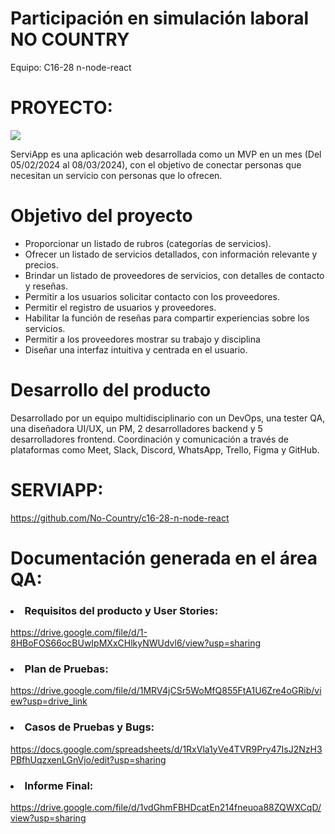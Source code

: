 # Participación en simulación laboral NO COUNTRY
Equipo: C16-28 n-node-react

# PROYECTO:
<img src="https://res.cloudinary.com/dq9icw8vb/image/upload/v1709388024/mczmuz3tirvjkm1cvtjg.png" />
<p>ServiApp es una aplicación web desarrollada como un MVP en un mes (Del 05/02/2024 al 08/03/2024), con el objetivo de conectar personas que necesitan un servicio con personas que lo ofrecen.</p>

# Objetivo del proyecto 
<ul>
<li>Proporcionar un listado de rubros (categorías de servicios).</li>
<li>Ofrecer un listado de servicios detallados, con información relevante y precios.</li>
<li>Brindar un listado de proveedores de servicios, con detalles de contacto y reseñas.</li>
<li>Permitir a los usuarios solicitar contacto con los proveedores.</li>
<li>Permitir el registro de usuarios y proveedores.</li>
<li>Habilitar la función de reseñas para compartir experiencias sobre los servicios.</li>
<li>Permitir a los proveedores mostrar su trabajo y disciplina</li>
<li>Diseñar una interfaz intuitiva y centrada en el usuario.</li>
</ul>

# Desarrollo del producto 

Desarrollado por un equipo multidisciplinario con un DevOps, una tester QA, una diseñadora UI/UX, un PM, 2 desarrolladores backend y 5 desarrolladores frontend.
Coordinación y comunicación a través de plataformas como Meet, Slack, Discord, WhatsApp, Trello, Figma y GitHub.

# SERVIAPP:
https://github.com/No-Country/c16-28-n-node-react

# Documentación generada en el área QA:
### <li>Requisitos del producto y User Stories:</li>
  https://drive.google.com/file/d/1-8HBoFOS66ocBUwIpMXxCHlkyNWUdvl6/view?usp=sharing 
### <li>Plan de Pruebas:</li>
  https://drive.google.com/file/d/1MRV4jCSr5WoMfQ855FtA1U6Zre4oGRib/view?usp=drive_link
### <li>Casos de Pruebas y Bugs:</li>
  https://docs.google.com/spreadsheets/d/1RxVla1yVe4TVR9Pry47IsJ2NzH3PBfhUqzxenLGnVjo/edit?usp=sharing
### <li>Informe Final:</li>
  https://drive.google.com/file/d/1vdGhmFBHDcatEn214fneuoa88ZQWXCqD/view?usp=sharing
